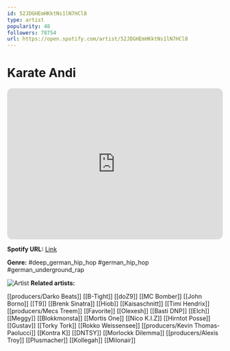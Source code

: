 ```yaml
---
id: 52JDGHEmHKktNs1lN7HCl8
type: artist
popularity: 48
followers: 78754
url: https://open.spotify.com/artist/52JDGHEmHKktNs1lN7HCl8
---
```

# Karate Andi

<iframe style="border-radius:12px" src="https://open.spotify.com/embed/artist/52JDGHEmHKktNs1lN7HCl8" width="100%" height="352" frameBorder="0" allowfullscreen="" allow="autoplay; clipboard-write; encrypted-media; fullscreen; picture-in-picture" loading="lazy"></iframe>

**Spotify URL:** [Link](https://open.spotify.com/artist/52JDGHEmHKktNs1lN7HCl8)

**Genre:**  #deep_german_hip_hop #german_hip_hop #german_underground_rap

![Artist](https://i.scdn.co/image/ab6761610000e5ebd1e41f1afb73388ca1d323fe)
**Related artists:**

[[producers/Darko Beats]]
[[B-Tight]]
[[doZ9]]
[[MC Bomber]]
[[John Borno]]
[[T9]]
[[Brenk Sinatra]]
[[Hiob]]
[[Kaisaschnitt]]
[[Timi Hendrix]]
[[producers/Mecs Treem]]
[[Favorite]]
[[Olexesh]]
[[Basti DNP]]
[[Elch]]
[[Meggy]]
[[Blokkmonsta]]
[[Mortis One]]
[[Nico K.I.Z]]
[[Hirntot Posse]]
[[Gustav]]
[[Torky Tork]]
[[Rokko Weissensee]]
[[producers/Kevin Thomas-Paolucci]]
[[Kontra K]]
[[DNTSY]]
[[Morlockk Dilemma]]
[[producers/Alexis Troy]]
[[Plusmacher]]
[[Kollegah]]
[[Milonair]]
